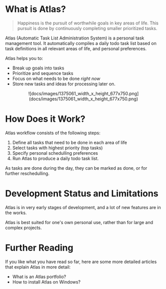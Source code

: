 # What is Atlas?

> Happiness is the pursuit of worthwhile goals in key areas of life.
> This pursuit is done by continuously completing smaller prioritized tasks.

Atlas (Automatic Task List Administration System) is a personal task management tool. It automatically compiles a daily todo task list based on task definitions in all relevant areas of life, and personal preferences.

Atlas helps you to:

* Break up goals into tasks
* Prioritize and sequence tasks
* Focus on what needs to be done _right now_
* Store new tasks and ideas for processing later on.
 
<center>
![docs/images/1375061_width_x_height_677x750.png](docs/images/1375061_width_x_height_677x750.png)
</center>

# How Does it Work?

Atlas workflow consists of the following steps:

1. Define all tasks that need to be done in each area of life
2. Select tasks with highest priority (top tasks) 
3. Specify personal schedulling preferences
4. Run Atlas to produce a daily todo task list.

As tasks are done during the day, they can be marked as done, or for further reschedulling.



# Development Status and Limitations

Atlas is in very early stages of development, and a lot of new features are in the works.

Atlas is best suited for one's own personal use, rather than for large and complex projects.

# Further Reading

If you like what you have read so far, here are some more detailed articles that explain Atlas in more detail:

* What is an Atlas portfolio?
* How to install Atlas on Windows?
